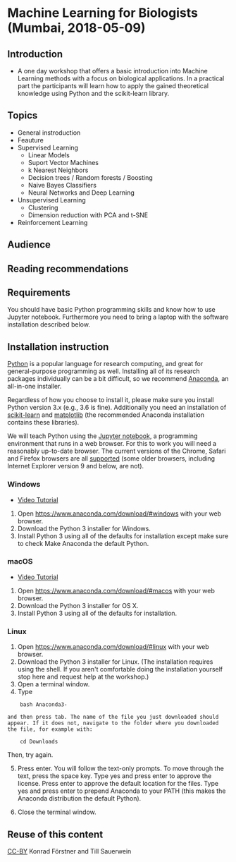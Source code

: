 # Machine Learning for Biologists (Mumbai, 2018-05-09)

## Introduction

- A one day workshop that offers a basic introduction into Machine
  Learning methods with a focus on biological applications. In a
  practical part the participants will learn how to apply the gained
  theoretical knowledge using Python and the scikit-learn library.

## Topics

- General instroduction
- Feauture
- Supervised Learning
  - Linear Models 
  - Suport Vector Machines
  - k Nearest Neighbors
  - Decision trees / Random forests / Boosting
  - Naive Bayes Classifiers
  - Neural Networks and Deep Learning
- Unsupervised Learning
  - Clustering
  - Dimension reduction with PCA and t-SNE
- Reinforcement Learning

## Audience

## Reading recommendations

## Requirements

You should have basic Python programming skills and know how to use
Jupyter notebook. Furthermore you need to bring a laptop with the
software installation described below.

## Installation instruction

[Python](http://python.org/) is a popular language for research computing, and great for
general-purpose programming as well. Installing all of its research
packages individually can be a bit difficult, so we recommend
[Anaconda](https://www.anaconda.com/distribution/), an all-in-one installer.

Regardless of how you choose to install it, please make sure you
install Python version 3.x (e.g., 3.6 is fine). Additionally you need
an installation of [scikit-learn](http://scikit-learn.org/) and
[matplotlib](https://matplotlib.org/) (the recommended Anaconda
installation contains these libraries).

We will teach Python using the [Jupyter
notebook](https://jupyter.org/), a programming environment that runs
in a web browser. For this to work you will need a reasonably
up-to-date browser. The current versions of the Chrome, Safari and
Firefox browsers are all
[supported](https://jupyter-notebook.readthedocs.io/en/stable/notebook.html#browser-compatibility)
(some older browsers, including Internet Explorer version 9 and below,
are not).

### Windows

- [Video Tutorial](https://www.youtube.com/watch?v=xxQ0mzZ8UvA)

1. Open https://www.anaconda.com/download/#windows with your web browser.
2. Download the Python 3 installer for Windows.
3. Install Python 3 using all of the defaults for installation except make sure to check Make Anaconda the default Python.


### macOS

- [Video Tutorial](https://www.youtube.com/watch?v=TcSAln46u9U)

1. Open https://www.anaconda.com/download/#macos with your web browser.
2. Download the Python 3 installer for OS X.
3. Install Python 3 using all of the defaults for installation.

### Linux

1. Open https://www.anaconda.com/download/#linux with your web browser.
2. Download the Python 3 installer for Linux. (The installation requires using the shell. If you aren't comfortable doing the installation yourself stop here and request help at the workshop.)
3. Open a terminal window.
4. Type

```
    bash Anaconda3-
```

    and then press tab. The name of the file you just downloaded should appear. If it does not, navigate to the folder where you downloaded the file, for example with:

```
    cd Downloads
```	
   Then, try again.

5. Press enter. You will follow the text-only prompts. To move through
   the text, press the space key. Type yes and press enter to approve
   the license. Press enter to approve the default location for the
   files. Type yes and press enter to prepend Anaconda to your PATH
   (this makes the Anaconda distribution the default Python).

6. Close the terminal window.

## Reuse of this content

[CC-BY](https://creativecommons.org/licenses/by/4.0/) Konrad Förstner and Till Sauerwein
